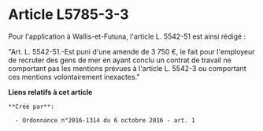 # Article L5785-3-3

Pour l'application à Wallis-et-Futuna, l'article L. 5542-51 est ainsi rédigé : 

"Art. L. 5542-51.-Est puni d'une amende de 3 750 €, le fait pour l'employeur de recruter des gens de mer en ayant conclu un
contrat de travail ne comportant pas les mentions prévues à l'article L. 5542-3 ou comportant ces mentions volontairement
inexactes."

**Liens relatifs à cet article**

	**Créé par**:

	  - Ordonnance n°2016-1314 du 6 octobre 2016 - art. 1
